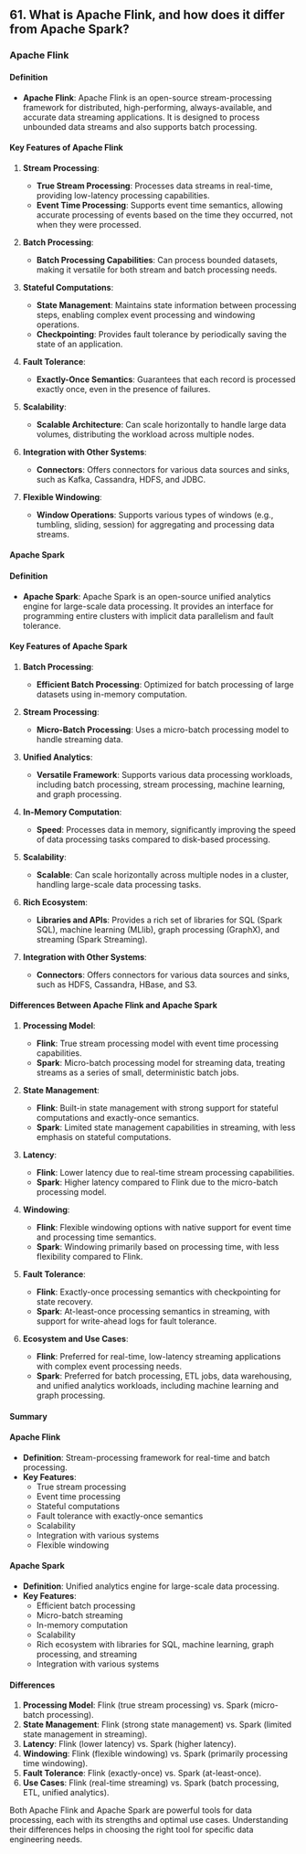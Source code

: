 ## 61. What is Apache Flink, and how does it differ from Apache Spark?


### Apache Flink

#### Definition

- **Apache Flink**: Apache Flink is an open-source stream-processing framework for distributed, high-performing, always-available, and accurate data streaming applications. It is designed to process unbounded data streams and also supports batch processing.

#### Key Features of Apache Flink

1. **Stream Processing**:
   - **True Stream Processing**: Processes data streams in real-time, providing low-latency processing capabilities.
   - **Event Time Processing**: Supports event time semantics, allowing accurate processing of events based on the time they occurred, not when they were processed.

2. **Batch Processing**:
   - **Batch Processing Capabilities**: Can process bounded datasets, making it versatile for both stream and batch processing needs.

3. **Stateful Computations**:
   - **State Management**: Maintains state information between processing steps, enabling complex event processing and windowing operations.
   - **Checkpointing**: Provides fault tolerance by periodically saving the state of an application.

4. **Fault Tolerance**:
   - **Exactly-Once Semantics**: Guarantees that each record is processed exactly once, even in the presence of failures.

5. **Scalability**:
   - **Scalable Architecture**: Can scale horizontally to handle large data volumes, distributing the workload across multiple nodes.

6. **Integration with Other Systems**:
   - **Connectors**: Offers connectors for various data sources and sinks, such as Kafka, Cassandra, HDFS, and JDBC.

7. **Flexible Windowing**:
   - **Window Operations**: Supports various types of windows (e.g., tumbling, sliding, session) for aggregating and processing data streams.

#### Apache Spark

#### Definition

- **Apache Spark**: Apache Spark is an open-source unified analytics engine for large-scale data processing. It provides an interface for programming entire clusters with implicit data parallelism and fault tolerance.

#### Key Features of Apache Spark

1. **Batch Processing**:
   - **Efficient Batch Processing**: Optimized for batch processing of large datasets using in-memory computation.

2. **Stream Processing**:
   - **Micro-Batch Processing**: Uses a micro-batch processing model to handle streaming data.

3. **Unified Analytics**:
   - **Versatile Framework**: Supports various data processing workloads, including batch processing, stream processing, machine learning, and graph processing.

4. **In-Memory Computation**:
   - **Speed**: Processes data in memory, significantly improving the speed of data processing tasks compared to disk-based processing.

5. **Scalability**:
   - **Scalable**: Can scale horizontally across multiple nodes in a cluster, handling large-scale data processing tasks.

6. **Rich Ecosystem**:
   - **Libraries and APIs**: Provides a rich set of libraries for SQL (Spark SQL), machine learning (MLlib), graph processing (GraphX), and streaming (Spark Streaming).

7. **Integration with Other Systems**:
   - **Connectors**: Offers connectors for various data sources and sinks, such as HDFS, Cassandra, HBase, and S3.

#### Differences Between Apache Flink and Apache Spark

1. **Processing Model**:
   - **Flink**: True stream processing model with event time processing capabilities.
   - **Spark**: Micro-batch processing model for streaming data, treating streams as a series of small, deterministic batch jobs.

2. **State Management**:
   - **Flink**: Built-in state management with strong support for stateful computations and exactly-once semantics.
   - **Spark**: Limited state management capabilities in streaming, with less emphasis on stateful computations.

3. **Latency**:
   - **Flink**: Lower latency due to real-time stream processing capabilities.
   - **Spark**: Higher latency compared to Flink due to the micro-batch processing model.

4. **Windowing**:
   - **Flink**: Flexible windowing options with native support for event time and processing time semantics.
   - **Spark**: Windowing primarily based on processing time, with less flexibility compared to Flink.

5. **Fault Tolerance**:
   - **Flink**: Exactly-once processing semantics with checkpointing for state recovery.
   - **Spark**: At-least-once processing semantics in streaming, with support for write-ahead logs for fault tolerance.

6. **Ecosystem and Use Cases**:
   - **Flink**: Preferred for real-time, low-latency streaming applications with complex event processing needs.
   - **Spark**: Preferred for batch processing, ETL jobs, data warehousing, and unified analytics workloads, including machine learning and graph processing.

#### Summary

#### Apache Flink
- **Definition**: Stream-processing framework for real-time and batch processing.
- **Key Features**: 
  - True stream processing
  - Event time processing
  - Stateful computations
  - Fault tolerance with exactly-once semantics
  - Scalability
  - Integration with various systems
  - Flexible windowing

#### Apache Spark
- **Definition**: Unified analytics engine for large-scale data processing.
- **Key Features**:
  - Efficient batch processing
  - Micro-batch streaming
  - In-memory computation
  - Scalability
  - Rich ecosystem with libraries for SQL, machine learning, graph processing, and streaming
  - Integration with various systems

#### Differences
1. **Processing Model**: Flink (true stream processing) vs. Spark (micro-batch processing).
2. **State Management**: Flink (strong state management) vs. Spark (limited state management in streaming).
3. **Latency**: Flink (lower latency) vs. Spark (higher latency).
4. **Windowing**: Flink (flexible windowing) vs. Spark (primarily processing time windowing).
5. **Fault Tolerance**: Flink (exactly-once) vs. Spark (at-least-once).
6. **Use Cases**: Flink (real-time streaming) vs. Spark (batch processing, ETL, unified analytics).

Both Apache Flink and Apache Spark are powerful tools for data processing, each with its strengths and optimal use cases. Understanding their differences helps in choosing the right tool for specific data engineering needs.